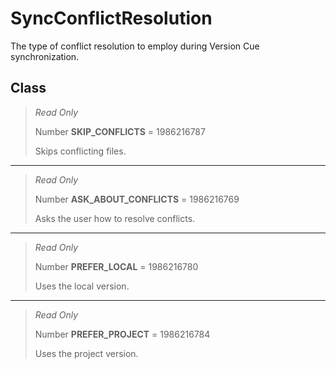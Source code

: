# SyncConflictResolution
The type of conflict resolution to employ during Version Cue synchronization.

## Class
> *Read Only* 
> 
> Number **SKIP_CONFLICTS** = 1986216787
> 
> Skips conflicting files.
*** 
> *Read Only* 
> 
> Number **ASK_ABOUT_CONFLICTS** = 1986216769
> 
> Asks the user how to resolve conflicts.
*** 
> *Read Only* 
> 
> Number **PREFER_LOCAL** = 1986216780
> 
> Uses the local version.
*** 
> *Read Only* 
> 
> Number **PREFER_PROJECT** = 1986216784
> 
> Uses the project version.

